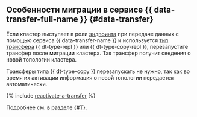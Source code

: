 ## Особенности миграции в сервисе {{ data-transfer-full-name }} {#data-transfer}

Если кластер выступает в роли [эндпоинта](../../data-transfer/concepts/index.md#endpoint) при передаче данных с помощью сервиса {{ data-transfer-name }} и используется [тип трансфера](../../data-transfer/concepts/transfer-lifecycle.md#transfer-types) {{ dt-type-repl }} или {{ dt-type-copy-repl }}, перезапустите трансфер после миграции кластера. Так трансфер получит сведения о новой топологии кластера.

Трансферы типа {{ dt-type-copy }} перезапускать не нужно, так как во время их активации информация о новой топологии передается автоматически.

{% include [reactivate-a-transfer](reactivate-a-transfer.md) %}

Подробнее см. в разделе [{#T}](../../data-transfer/operations/endpoint/migration-to-an-availability-zone.md).
